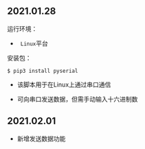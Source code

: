 ## 2021.01.28

运行环境：

* ` Linux`平台

安装包：

`$ pip3 install pyserial`

* 该脚本用于在Linux上通过串口通信

* 可向串口发送数据，但需手动输入十六进制数

## 2021.02.01
* 新增发送数据功能
